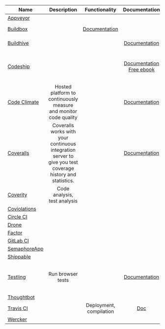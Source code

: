 | Name | Description | Functionality | Documentation | Integration | Price |
|------|:-------------:|:-----------:|:-------------:|:----------:|:-----:|
|[Appveyor](https://ci.appveyor.com) | | | | | |
|[Buildbox](https://buildbox.io/) | | [Documentation](https://buildbox.io/docs/guides/getting-started) | | [14-day Trial](https://buildbox.io/pricing)|
|[Buildhive](https://buildhive.cloudbees.com) | | | [Documentation](http://wiki.cloudbees.com/bin/view/DEV/BuildHive) | [Two weeks free](http://www.cloudbees.com/products/dev) |
|[Codeship](https://www.codeship.io/) | | | [Documentation](https://www.codeship.io/documentation) [Free ebook](http://ebooks.codeship.io/efficiency-in-development-workflows-by-codeship/) | [Free for opensource projects or 100 builds per month](https://www.codeship.io/pricing) |
|[Code Climate](https://www.codeclimate.com/) | Hosted platform to continuously measure and monitor code quality | | [Documentation](http://docs.codeclimate.com/) | [14-day Trial](https://codeclimate.com/pricing) |
|[Coveralls](https://coveralls.io) | Coveralls works with your continuous integration server to give you test coverage history and statistics. | | [Documentation](https://coveralls.zendesk.com/hc/en-us) | [Free for opensource projects](https://coveralls.io/pricing) |
|[Coverity](http://www.coverity.com) | Code analysis, test analysis | | | [Free for opensource projects](http://softwareintegrity.coverity.com/free-trial-coverity.html) |
|[Coviolations](https://coviolations.io) | | | | |
|[Circle CI](https://circleci.com/) | | | | |
|[Drone](https://drone.io/) | | | | |
|[Factor](https://factor.io/) | | | | |
|[GitLab CI](https://ci.gitlab.org) | | | | |
|[SemaphoreApp](https://semaphoreapp.com/) | | | | |
|[Shippable](https://www.shippable.com/) | | | | |
|[Testling](https://ci.testling.com) | Run browser tests | | [Documentation](https://ci.testling.com/guide/quick_start) | [Free for opensource projects and 3 min sessions](https://browserling.com/) |
|[Thoughtbot](http://thoughtbot.com) | | | | |
|[Travis CI](https://travis-ci.org/) | | Deployment, compilation | [Doc](http://docs.travis-ci.com/user/getting-started/) | |
|[Wercker](https://app.wercker.com) | | | |
